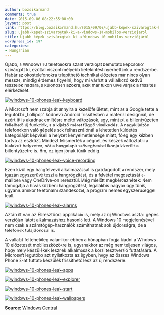 ```yaml
---
author: bozsikarmand
comments: true
date: 2015-09-06 08:22:55+00:00
layout: post
link: https://blog.bozsikarmand.hu/2015/09/06/ujabb-kepek-szivarogtak-ki-a-windows-10-mobilos-verziojarol/
slug: ujabb-kepek-szivarogtak-ki-a-windows-10-mobilos-verziojarol
title: Újabb képek szivárogtak ki a Windows 10 mobilos verziójáról
wordpress_id: 187
categories:
- Hungarian
---
```


Újabb, a Windows 10 telefonokra szánt verzióját bemutató képcsokor szivárgott ki, ezúttal viszont mélyebb betekintést nyerhettünk a rendszerbe. Habár az okostelefonokra telepíthető technikai előzetes már nincs olyan messze, mindig érdemes figyelni, hogy mi várhat a vállalkozó kedvű tesztelők hadára, s különösen azokra, akik már tűkön ülve várják a frissítés elérkezését.

[![windows-10-phones-leak-keyboard](https://armands.blog/images/windows-10-phones-leak-keyboard.jpg)](https://armands.blog/images/windows-10-phones-leak-keyboard.jpg)

A Microsoft nem szabja át annyira a kezelőfelületet, mint az a Google tette a legutóbbi „Lollipop” kódnevű Android frissítésben a material designnal, de azért itt is akadnak említésre méltó változások, úgy, mint pl. a billentyűzeten fellelhető új funkciók, s a kijelző méret függő viselkedés. A nagykijelzős telefonokon való gépelés sok felhasználónál a lehetetlen küldetés kategóriáját képviseli a helyzet kényelmetlensége miatt, főleg egy kézben tartva az eszközt. Mindezt felismerték a cégnél, és készek változtatni a kialakult helyzeten, sőt a hangalapú szövegbevitel ikonja kikerült a billentyűzetre is. Hm, ez igen jónak tűnik eddig.

[![windows-10-phones-leak-voice-recording](https://armands.blog/images/windows-10-phones-leak-voice-recording.jpg)](https://armands.blog/images/windows-10-phones-leak-voice-recording.jpg)

Ezen kívül egy hangfelvevő alkalmazással is gazdagodott a rendszer, mely igazán egyszerűvé teszi a hangrögzítést, és a felvétel megosztását e-mailben vagy OneDrive-on keresztül. Még mielőtt megkérdeznétek: Nem támogatja a hívás közbeni hangrögzítést, legalábbis nagyon úgy tűnik, ugyanis amikor telefonálni szándékozol, a program nemes egyszerűséggel leáll.

[![windows-10-phones-leak-alarms](https://armands.blog/images/windows-10-phones-leak-alarms.jpg)](https://armands.blog/images/windows-10-phones-leak-alarms.jpg)

Aztán itt van az Ébresztőóra applikáció is, mely az új Windows asztali gépes verzióján látott alkalmazáshoz hasonló lett. A Windows 10 megjelenésével nem csak a számítógép-használók számíthatnak sok újdonságra, de a telefonok tulajdonosai is.

A vállalat feltehetőleg valamikor ebben a hónapban fogja kiadni a Windows 10 előzetesét mobileszközökre is, ugyanakkor az még nem teljesen világos, hogy mely készülékek lesznek alkalmasak a korai tesztverzió futtatására. A Microsoft legutóbb azt nyilatkozta az ügyben, hogy az összes Windows Phone 8-at futtató készülék frissíthető lesz az új rendszerre.

[![windows-10-phones-leak-apps](https://armands.blog/images/windows-10-phones-leak-apps.jpg)](https://armands.blog/images/windows-10-phones-leak-apps.jpg)

[![windows-10-phones-leak-explorer](https://armands.blog/images/windows-10-phones-leak-explorer.jpg)](https://armands.blog/images/windows-10-phones-leak-explorer.jpg)

[![windows-10-phones-leak-start](https://armands.blog/images/windows-10-phones-leak-start.jpg)](https://armands.blog/images/windows-10-phones-leak-start.jpg)

[![windows-10-phones-leak-wallpapers](https://armands.blog/images/windows-10-phones-leak-wallpapers.jpg)](https://armands.blog/images/windows-10-phones-leak-wallpapers.jpg)

__Source:__ [Windows Central](http://www.windowscentral.com/more-screenshots-windows-10-running-phone-leak-online)
